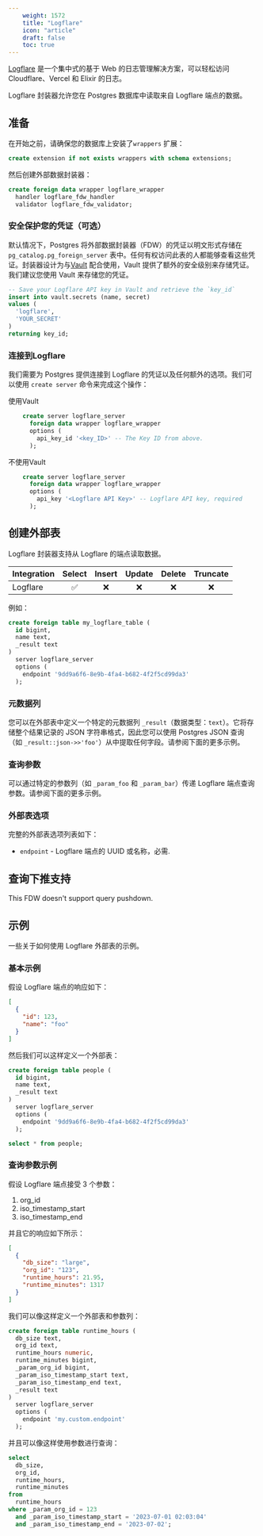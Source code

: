 ```yaml
---
    weight: 1572
    title: "Logflare"
    icon: "article"
    draft: false
    toc: true
---
```


[Logflare](https://logflare.app) 是一个集中式的基于 Web 的日志管理解决方案，可以轻松访问 Cloudflare、Vercel 和 Elixir 的日志。

Logflare 封装器允许您在 Postgres 数据库中读取来自 Logflare 端点的数据。

## 准备

在开始之前，请确保您的数据库上安装了`wrappers` 扩展：

```sql
create extension if not exists wrappers with schema extensions;
```

然后创建外部数据封装器：

```sql
create foreign data wrapper logflare_wrapper
  handler logflare_fdw_handler
  validator logflare_fdw_validator;
```

### 安全保护您的凭证（可选）

默认情况下，Postgres 将外部数据封装器（FDW）的凭证以明文形式存储在 `pg_catalog.pg_foreign_server`  表中。任何有权访问此表的人都能够查看这些凭证。封装器设计为与[Vault](https://supabase.com/docs/guides/database/vault) 配合使用，Vault 提供了额外的安全级别来存储凭证。我们建议您使用 Vault 来存储您的凭证。

```sql
-- Save your Logflare API key in Vault and retrieve the `key_id`
insert into vault.secrets (name, secret)
values (
  'logflare',
  'YOUR_SECRET'
)
returning key_id;
```

### 连接到Logflare

我们需要为 Postgres 提供连接到 Logflare 的凭证以及任何额外的选项。我们可以使用 `create server` 命令来完成这个操作：

 使用Vault

```sql
    create server logflare_server
      foreign data wrapper logflare_wrapper
      options (
        api_key_id '<key_ID>' -- The Key ID from above.
      );
```

 不使用Vault

```sql
    create server logflare_server
      foreign data wrapper logflare_wrapper
      options (
        api_key '<Logflare API Key>' -- Logflare API key, required
      );
```

## 创建外部表

Logflare 封装器支持从 Logflare 的端点读取数据。

| Integration | Select | Insert | Update | Delete | Truncate |
| ----------- | :----: | :----: | :----: | :----: | :------: |
| Logflare    |   ✅   |   ❌   |   ❌   |   ❌   |    ❌    |

例如：

```sql
create foreign table my_logflare_table (
  id bigint,
  name text,
  _result text
)
  server logflare_server
  options (
    endpoint '9dd9a6f6-8e9b-4fa4-b682-4f2f5cd99da3'
  );
```

### 元数据列

您可以在外部表中定义一个特定的元数据列 `_result`（数据类型：`text`）。它将存储整个结果记录的 JSON 字符串格式，因此您可以使用 Postgres JSON 查询（如 `_result::json->>'foo'`）从中提取任何字段。请参阅下面的更多示例。

### 查询参数

可以通过特定的参数列（如 `_param_foo` 和 `_param_bar`）传递 Logflare 端点查询参数。请参阅下面的更多示例。

### 外部表选项

完整的外部表选项列表如下：

- `endpoint` -  Logflare 端点的 UUID 或名称，必需.

## 查询下推支持

This FDW doesn't support query pushdown.

## 示例

一些关于如何使用 Logflare 外部表的示例。

### 基本示例

假设 Logflare 端点的响应如下：

```json
[
  {
    "id": 123,
    "name": "foo"
  }
]
```

然后我们可以这样定义一个外部表：

```sql
create foreign table people (
  id bigint,
  name text,
  _result text
)
  server logflare_server
  options (
    endpoint '9dd9a6f6-8e9b-4fa4-b682-4f2f5cd99da3'
  );

select * from people;
```

### 查询参数示例

假设 Logflare 端点接受 3 个参数：

1. org_id
2. iso_timestamp_start
3. iso_timestamp_end


并且它的响应如下所示：

```json
[
  {
    "db_size": "large",
    "org_id": "123",
    "runtime_hours": 21.95,
    "runtime_minutes": 1317
  }
]
```

我们可以像这样定义一个外部表和参数列：

```sql
create foreign table runtime_hours (
  db_size text,
  org_id text,
  runtime_hours numeric,
  runtime_minutes bigint,
  _param_org_id bigint,
  _param_iso_timestamp_start text,
  _param_iso_timestamp_end text,
  _result text
)
  server logflare_server
  options (
    endpoint 'my.custom.endpoint'
  );
```

并且可以像这样使用参数进行查询：

```sql
select
  db_size,
  org_id,
  runtime_hours,
  runtime_minutes
from
  runtime_hours
where _param_org_id = 123
  and _param_iso_timestamp_start = '2023-07-01 02:03:04'
  and _param_iso_timestamp_end = '2023-07-02';
```



